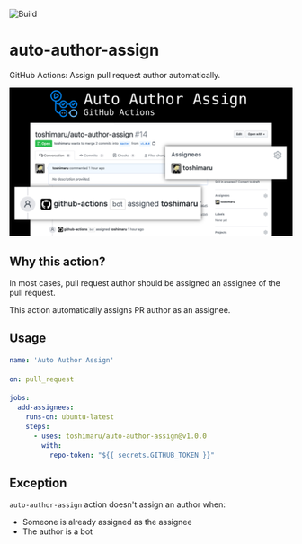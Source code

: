 ![Build](https://github.com/toshimaru/auto-author-assign/workflows/Build/badge.svg)

# auto-author-assign

GitHub Actions: Assign pull request author automatically.

![OG image](./img/auto-author-assign.jpg)

## Why this action?

In most cases, pull request author should be assigned an assignee of the pull request.

This action automatically assigns PR author as an assignee.

## Usage

```yaml
name: 'Auto Author Assign'

on: pull_request

jobs:
  add-assignees:
    runs-on: ubuntu-latest
    steps:
      - uses: toshimaru/auto-author-assign@v1.0.0
        with:
          repo-token: "${{ secrets.GITHUB_TOKEN }}"
```

## Exception

`auto-author-assign` action doesn't assign an author when:

- Someone is already assigned as the assignee
- The author is a bot

